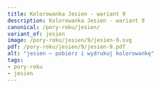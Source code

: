 ```yaml
---
title: Kolorowanka Jesien - wariant 9
description: Kolorowanka Jesien - wariant 9
canonical: /pory-roku/jesien/
variant_of: jesien
image: /pory-roku/jesien/9/jesien-9.svg
pdf: /pory-roku/jesien/9/jesien-9.pdf
alt: "jesien – pobierz i wydrukuj kolorowankę"
tags:
- pory-roku
- jesien
---
```

